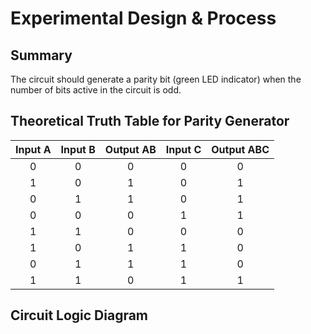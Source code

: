# Experimental Design & Process

## Summary
The circuit should generate a parity bit (green LED indicator) when the number of bits active in the circuit is odd.

## Theoretical Truth Table for Parity Generator
| Input A | Input B | Output AB | Input C | Output ABC |
| :-----: | :-----: | :-------: | :-----: | :--------: |
| 0 | 0 | 0 | 0 | 0 |
| 1 | 0 | 1 | 0 | 1 |
| 0 | 1 | 1 | 0 | 1 |
| 0 | 0 | 0 | 1 | 1 |
| 1 | 1 | 0 | 0 | 0 |
| 1 | 0 | 1 | 1 | 0 |
| 0 | 1 | 1 | 1 | 0 |
| 1 | 1 | 0 | 1 | 1 |

## Circuit Logic Diagram
